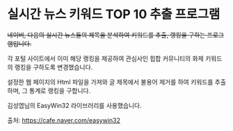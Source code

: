 # 실시간 뉴스 키워드 TOP 10 추출 프로그램
~~네이버, 다음의 실시간 뉴스들의 제목을 분석하여 키워드를 추출, 랭킹을 구하는 프로그램입니다.~~

각 포털 사이트에서 이미 해당 랭킹을 제공하여 관심사인 힙합 커뮤니티의 화제 키워드의 랭킹을 구하도록 변경했습니다.

설정한 웹 페이지의 Html 파일을 가져와 글 제목에서 불용어 제거를 하여 키워드를 추출하며, 그 통계로 랭킹을 구합니다.

김성엽님의 EasyWin32 라이브러리를 사용했습니다.

출처: https://cafe.naver.com/easywin32
